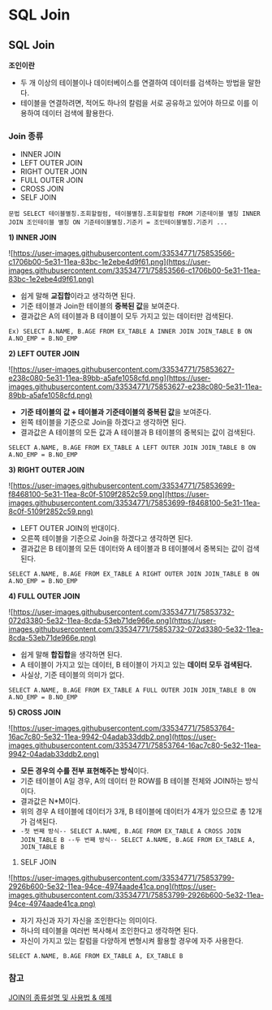 # SQL Join

## **SQL Join**

**조인이란**

- 두 개 이상의 테이블이나 데이터베이스를 연결하여 데이터를 검색하는 방법을 말한다.
- 테이블을 연결하려면, 적어도 하나의 칼럼을 서로 공유하고 있어야 하므로 이를 이용하여 데이터 검색에 활용한다.

### **Join 종류**

- INNER JOIN
- LEFT OUTER JOIN
- RIGHT OUTER JOIN
- FULL OUTER JOIN
- CROSS JOIN
- SELF JOIN

`문법 SELECT 테이블별칭.조회할컬럼, 테이블별칭.조회할컬럼 FROM 기준테이블 별칭 INNER JOIN 조인테이블 별칭 ON 기준테이블별칭.기준키 = 조인테이블별칭.기준키 ...`

**1) INNER JOIN**

![https://user-images.githubusercontent.com/33534771/75853566-c1706b00-5e31-11ea-83bc-1e2ebe4d9f61.png](https://user-images.githubusercontent.com/33534771/75853566-c1706b00-5e31-11ea-83bc-1e2ebe4d9f61.png)

- 쉽게 말해 **교집합**이라고 생각하면 된다.
- 기준 테이블과 Join한 테이블의 **중복된 값**을 보여준다.
- 결과값은 A의 테이블과 B 테이블이 모두 가지고 있는 데이터만 검색된다.

`Ex) SELECT A.NAME, B.AGE FROM EX_TABLE A INNER JOIN JOIN_TABLE B ON A.NO_EMP = B.NO_EMP`

**2) LEFT OUTER JOIN**

![https://user-images.githubusercontent.com/33534771/75853627-e238c080-5e31-11ea-89bb-a5afe1058cfd.png](https://user-images.githubusercontent.com/33534771/75853627-e238c080-5e31-11ea-89bb-a5afe1058cfd.png)

- **기준 테이블의 값 + 테이블과 기준테이블의 중복된 값**을 보여준다.
- 왼쪽 테이블을 기준으로 Join을 하겠다고 생각하면 된다.
- 결과값은 A 테이블의 모든 값과 A 테이블과 B 테이블의 중복되는 값이 검색된다.

`SELECT A.NAME, B.AGE FROM EX_TABLE A LEFT OUTER JOIN JOIN_TABLE B ON A.NO_EMP = B.NO_EMP`

**3) RIGHT OUTER JOIN**

![https://user-images.githubusercontent.com/33534771/75853699-f8468100-5e31-11ea-8c0f-5109f2852c59.png](https://user-images.githubusercontent.com/33534771/75853699-f8468100-5e31-11ea-8c0f-5109f2852c59.png)

- LEFT OUTER JOIN의 반대이다.
- 오른쪽 테이블을 기준으로 Join을 하겠다고 생각하면 된다.
- 결과값은 B 테이블의 모든 데이터와 A 테이블과 B 테이블에서 중복되는 값이 검색된다.

`SELECT A.NAME, B.AGE FROM EX_TABLE A RIGHT OUTER JOIN JOIN_TABLE B ON A.NO_EMP = B.NO_EMP`

**4) FULL OUTER JOIN**

![https://user-images.githubusercontent.com/33534771/75853732-072d3380-5e32-11ea-8cda-53eb71de966e.png](https://user-images.githubusercontent.com/33534771/75853732-072d3380-5e32-11ea-8cda-53eb71de966e.png)

- 쉽게 말해 **합집합**을 생각하면 된다.
- A 테이블이 가지고 있는 데이터, B 테이블이 가지고 있는 **데이터 모두 검색된다.**
- 사실상, 기준 테이블의 의미가 없다.

`SELECT A.NAME, B.AGE FROM EX_TABLE A FULL OUTER JOIN JOIN_TABLE B ON A.NO_EMP = B.NO_EMP`

**5) CROSS JOIN**

![https://user-images.githubusercontent.com/33534771/75853764-16ac7c80-5e32-11ea-9942-04adab33ddb2.png](https://user-images.githubusercontent.com/33534771/75853764-16ac7c80-5e32-11ea-9942-04adab33ddb2.png)

- **모든 경우의 수를 전부 표현해주는 방식**이다.
- 기준 테이블이 A일 경우, A의 데이터 한 ROW를 B 테이블 전체와 JOIN하는 방식이다.
- 결과값은 N\*M이다.
- 위의 경우 A 테이블에 데이터가 3개, B 테이블에 데이터가 4개가 있으므로 총 12개가 검색된다.
- `-첫 번째 방식-- SELECT A.NAME, B.AGE FROM EX_TABLE A CROSS JOIN JOIN_TABLE B --두 번째 방식-- SELECT A.NAME, B.AGE FROM EX_TABLE A, JOIN_TABLE B`

1. SELF JOIN

![https://user-images.githubusercontent.com/33534771/75853799-2926b600-5e32-11ea-94ce-4974aade41ca.png](https://user-images.githubusercontent.com/33534771/75853799-2926b600-5e32-11ea-94ce-4974aade41ca.png)

- 자기 자신과 자기 자신을 조인한다는 의미이다.
- 하나의 테이블을 여러번 복사해서 조인한다고 생각하면 된다.
- 자신이 가지고 있는 칼럼을 다양하게 변형시켜 활용할 경우에 자주 사용한다.

`SELECT A.NAME, B.AGE FROM EX_TABLE A, EX_TABLE B`

### **참고**

[JOIN의 종류설명 및 사용법 & 예제](https://coding-factory.tistory.com/87)
